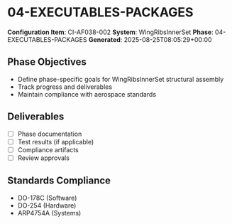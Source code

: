 # 04-EXECUTABLES-PACKAGES

**Configuration Item**: CI-AF038-002
**System**: WingRibsInnerSet
**Phase**: 04-EXECUTABLES-PACKAGES
**Generated**: 2025-08-25T08:05:29+00:00

## Phase Objectives
- Define phase-specific goals for WingRibsInnerSet structural assembly
- Track progress and deliverables
- Maintain compliance with aerospace standards

## Deliverables
- [ ] Phase documentation
- [ ] Test results (if applicable)
- [ ] Compliance artifacts
- [ ] Review approvals

## Standards Compliance
- DO-178C (Software)
- DO-254 (Hardware)
- ARP4754A (Systems)

